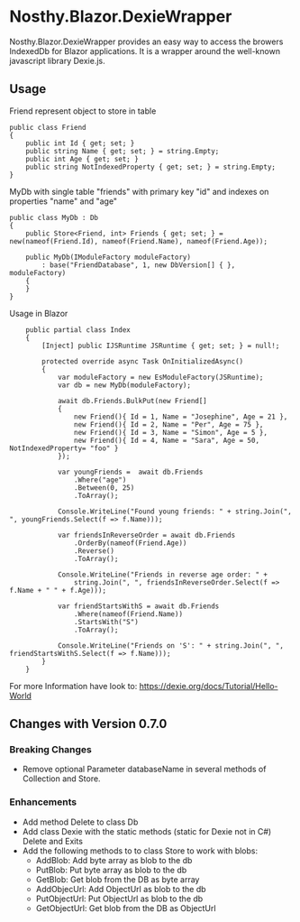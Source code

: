 # Nosthy.Blazor.DexieWrapper
Nosthy.Blazor.DexieWrapper provides an easy way to access the browers IndexedDb for Blazor applications.
It is a wrapper around the well-known javascript library Dexie.js.

## Usage

Friend represent object to store in table
```
public class Friend
{
    public int Id { get; set; }
    public string Name { get; set; } = string.Empty;
    public int Age { get; set; }
    public string NotIndexedProperty { get; set; } = string.Empty;
}
```
MyDb with single table "friends" with primary key "id" and
indexes on properties "name" and "age"
```
public class MyDb : Db
{
    public Store<Friend, int> Friends { get; set; } = new(nameof(Friend.Id), nameof(Friend.Name), nameof(Friend.Age));

    public MyDb(IModuleFactory moduleFactory)
        : base("FriendDatabase", 1, new DbVersion[] { }, moduleFactory)
    {
    }
}
```
Usage in Blazor
```
    public partial class Index
    {
        [Inject] public IJSRuntime JSRuntime { get; set; } = null!;

        protected override async Task OnInitializedAsync()
        {
            var moduleFactory = new EsModuleFactory(JSRuntime);
            var db = new MyDb(moduleFactory);

            await db.Friends.BulkPut(new Friend[]
            {
                new Friend(){ Id = 1, Name = "Josephine", Age = 21 },
                new Friend(){ Id = 2, Name = "Per", Age = 75 },
                new Friend(){ Id = 3, Name = "Simon", Age = 5 },
                new Friend(){ Id = 4, Name = "Sara", Age = 50, NotIndexedProperty= "foo" }
            });

            var youngFriends =  await db.Friends
                .Where("age")
                .Between(0, 25)
                .ToArray();

            Console.WriteLine("Found young friends: " + string.Join(", ", youngFriends.Select(f => f.Name)));

            var friendsInReverseOrder = await db.Friends
                .OrderBy(nameof(Friend.Age))
                .Reverse()
                .ToArray();

            Console.WriteLine("Friends in reverse age order: " + 
                string.Join(", ", friendsInReverseOrder.Select(f => f.Name + " " + f.Age)));

            var friendStartsWithS = await db.Friends
                .Where(nameof(Friend.Name))
                .StartsWith("S")
                .ToArray();
            
            Console.WriteLine("Friends on 'S': " + string.Join(", ", friendStartsWithS.Select(f => f.Name)));
        }
    }
```

For more Information have look to: https://dexie.org/docs/Tutorial/Hello-World

## Changes with Version 0.7.0

### Breaking Changes

- Remove optional Parameter databaseName in several methods of Collection and Store. 

### Enhancements

- Add method Delete to class Db
- Add class Dexie with the static methods (static for Dexie not in C#) Delete and Exits
- Add the following methods to to class Store to work with blobs:
   - AddBlob: Add byte array as blob to the db
   - PutBlob: Put byte array as blob to the db
   - GetBlob: Get blob from the DB as byte array
   - AddObjecUrl:  Add ObjectUrl as blob to the db
   - PutObjectUrl: Put ObjectUrl as blob to the db
   - GetObjectUrl: Get blob from the DB as ObjectUrl
    
